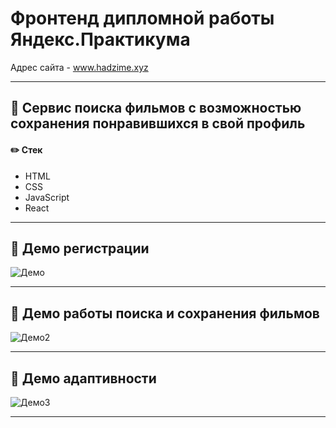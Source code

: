 # Фронтенд дипломной работы Яндекс.Практикума

Адрес сайта - www.hadzime.xyz

---

## :movie_camera: Сервис поиска фильмов с возможностью сохранения понравившихся в свой профиль


#### :pencil2: Стек

- HTML
- CSS
- JavaScript
- React
---
## :scroll: Демо регистрации
![Демо](http://g.recordit.co/tXFTVqAb2S.gif "Демо")

---
## :scroll: Демо работы поиска и сохранения фильмов
![Демо2](http://g.recordit.co/YqcpBzhDqz.gif "Демо2")

---
## :scroll: Демо адаптивности
![Демо3](http://g.recordit.co/z722OfzzHn.gif "Демо3")

---
